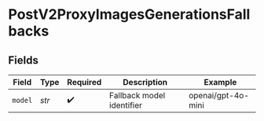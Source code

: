# PostV2ProxyImagesGenerationsFallbacks


## Fields

| Field                     | Type                      | Required                  | Description               | Example                   |
| ------------------------- | ------------------------- | ------------------------- | ------------------------- | ------------------------- |
| `model`                   | *str*                     | :heavy_check_mark:        | Fallback model identifier | openai/gpt-4o-mini        |